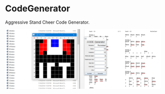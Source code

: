 # CodeGenerator
Aggressive Stand Cheer Code Generator.

![CodeGenerator](https://github.com/PoomSmart/CodeGenerator/blob/master/CodeGenerator.png)
